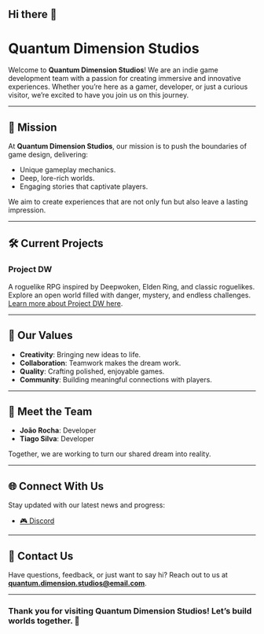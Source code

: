 ## Hi there 👋

# Quantum Dimension Studios

Welcome to **Quantum Dimension Studios**! We are an indie game development team with a passion for creating immersive and innovative experiences. Whether you’re here as a gamer, developer, or just a curious visitor, we’re excited to have you join us on this journey.

---

## 🎯 Mission

At **Quantum Dimension Studios**, our mission is to push the boundaries of game design, delivering:

- Unique gameplay mechanics.
- Deep, lore-rich worlds.
- Engaging stories that captivate players.

We aim to create experiences that are not only fun but also leave a lasting impression.

---

## 🛠️ Current Projects

### **Project DW**

A roguelike RPG inspired by Deepwoken, Elden Ring, and classic roguelikes. Explore an open world filled with danger, mystery, and endless challenges.  
[Learn more about Project DW here](https://github.com/Quantum-Dimension-Studios/Project-DW).

---

## 🌟 Our Values

- **Creativity**: Bringing new ideas to life.
- **Collaboration**: Teamwork makes the dream work.
- **Quality**: Crafting polished, enjoyable games.
- **Community**: Building meaningful connections with players.

---

## 👥 Meet the Team

- **João Rocha**: Developer
- **Tiago Silva**: Developer

Together, we are working to turn our shared dream into reality.

---

## 🌐 Connect With Us

Stay updated with our latest news and progress:

- [🎮 Discord](https://discord.gg/g3hu9WqxxS)

---

## 💬 Contact Us

Have questions, feedback, or just want to say hi? Reach out to us at **[quantum.dimension.studios@email.com](mailto:quantum.dimension.studios@email.com)**.

---

### Thank you for visiting Quantum Dimension Studios! Let’s build worlds together. 🌌
